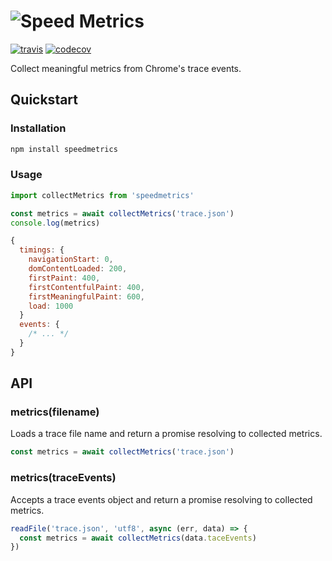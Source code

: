 # ![Speed Metrics]()

[![travis][travis-image]][travis-url] [![codecov][codecov-image]][codecov-url]

[travis-image]: https://img.shields.io/travis/speedracer/speedmetrics.svg?style=flat
[travis-url]: https://travis-ci.org/speedracer/speedmetrics
[codecov-image]: https://img.shields.io/codecov/c/github/speedracer/speedmetrics.svg
[codecov-url]: https://codecov.io/github/speedracer/speedmetrics

Collect meaningful metrics from Chrome's trace events.

## Quickstart

### Installation

```sh
npm install speedmetrics
```

### Usage

```js
import collectMetrics from 'speedmetrics'

const metrics = await collectMetrics('trace.json')
console.log(metrics)
```
```js
{
  timings: {
    navigationStart: 0,
    domContentLoaded: 200,
    firstPaint: 400,
    firstContentfulPaint: 400,
    firstMeaningfulPaint: 600,
    load: 1000
  }
  events: {
    /* ... */
  }
}
```

## API

### metrics(filename)

Loads a trace file name and return a promise resolving to collected metrics.

```js
const metrics = await collectMetrics('trace.json')
```

### metrics(traceEvents)

Accepts a trace events object and return a promise resolving to collected metrics.

```js
readFile('trace.json', 'utf8', async (err, data) => {
  const metrics = await collectMetrics(data.taceEvents)
})
```

